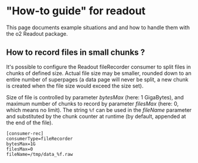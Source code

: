 # "How-to guide" for readout

This page documents example situations and and how to handle them with the o2 Readout package.


## How to record files in small chunks ?

It's possible to configure the Readout fileRecorder consumer to split files in chunks of defined size. Actual file size may be smaller, rounded down to an entire number of superpages (a data page will never be split, a new chunk is created when the file size would exceed the size set).

Size of file is controlled by parameter _bytesMax_ (here: 1 GigaBytes), and maximum number of chunks to record by parameter _filesMax_ (here: 0, which means no limit). The string `%f` can be used in the _fileName_ parameter and substituted by the chunk counter at runtime (by default, appended at the end of the file).

```
[consumer-rec]
consumerType=fileRecorder
bytesMax=1G
filesMax=0
fileName=/tmp/data_%f.raw
```
